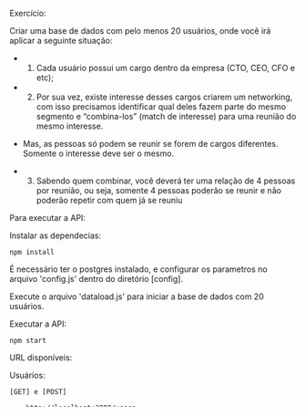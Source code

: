 Exercício:

Criar uma base de dados com pelo menos 20 usuários, onde você irá aplicar a
seguinte situação:

- 1) Cada usuário possui um cargo dentro da empresa (CTO, CEO, CFO e
etc);

- 2) Por sua vez, existe interesse desses cargos criarem um networking,
com isso precisamos identificar qual deles fazem parte do mesmo
segmento e “combina-los” (match de interesse) para uma reunião do
mesmo interesse.

- Mas, as pessoas só podem se reunir se forem de cargos diferentes.
Somente o interesse deve ser o mesmo.

- 3) Sabendo quem combinar, você deverá ter uma relação de 4 pessoas
por reunião, ou seja, somente 4 pessoas poderão se reunir e não poderão
repetir com quem já se reuniu

Para executar a API:

Instalar as dependecias:

    npm install

É necessário ter o postgres instalado, e configurar os parametros no arquivo 'config.js'
dentro do diretório [config].

Execute o arquivo 'dataload.js' para iniciar a base de dados com 20 usuários. 

Executar a API:

    npm start


URL disponíveis:

Usuários:

    [GET] e [POST]
    
        http://localhost:3000/users


    [GET], [PUT], [DELETE]

        http://localhost:3000/users/:id


TEMAS (no desafio é dito "interesses de um usuário", eu chamei esses interesses de Temas):

     [GET] e [POST]
    
        http://localhost:3000/themes

            Exemplo de como adicionar um tema por POST:

                {
                    "description": "scrum"
                }


    [GET], [PUT], [DELETE]

        http://localhost:3000/themes/:id
   

GRUPOS:


    [GET]
    
        http://localhost:3000/groups

    [POST]

        http://localhost:3000/groups/:theme


SOLUÇÃO DO DESAFIO.

Utilizando a URL[POST] `http://localhost:3000/groups/:theme`, o usuário informa o tema de interesse em fazer networking.

Exemplo:  `http://localhost:3000/groups/scrum`.

Junto a essa URL, também é enviado o "id" deste usuário que será o corpo da requisição.

Exemplo:

    {
        "id": 1
    }


No back-end, ocorre as verificações, se o usuário em questão poderá ou não ingressar
ao grupo de interesse.

A primeira verificação é se os parametros existem no banco de dados.

A segunda verificação é se o tema já esta no limite de 4 pessoas.

A terceira verificação é se o usuário ja não está em algum grupo ou
se ja não existe um usuário com o mesmo cargo/ofício(office) que
pertence a este mesmo grupo de interesse.

Se todas as opções acima forem falsas o usuário é adicionado ao grupo.

Senão é enviado uma mensagem informando.

